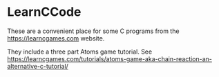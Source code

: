 # LearnCCode

These are a convenient place for some C programs from the https://learncgames.com website.

They include a three part Atoms game tutorial. See https://learncgames.com/tutorials/atoms-game-aka-chain-reaction-an-alternative-c-tutorial/
